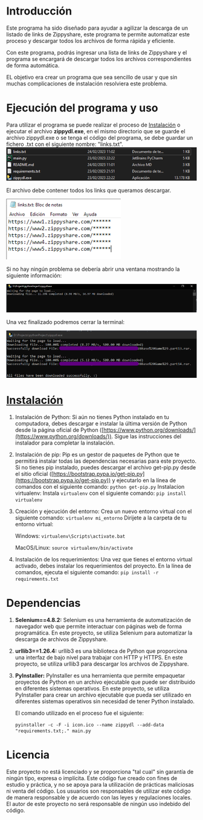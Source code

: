# Introducción

Este programa ha sido diseñado para ayudar a agilizar la descarga de un listado de links de Zippyshare, este programa te permite automatizar este proceso y descargar todos los archivos de forma rápida y eficiente.

Con este programa, podrás ingresar una lista de links de Zippyshare y el programa se encargará de descargar todos los archivos correspondientes de forma automática.

EL objetivo era crear un programa que sea sencillo de usar y que sin muchas complicaciones de instalación resolviera este problema.

# Ejecución del programa y uso

Para utilizar el programa se puede realizar el proceso de [Instalación]() o ejecutar el archivo **zippydl.exe**, en el mismo directorio que se guarde el archivo zippydl.exe o se tenga el código del programa, se debe guardar un fichero .txt con el siguiente nombre: "links.txt".
![ejemplo2](assets\ej2.png)

El archivo debe contener todos los links que queramos descargar.

![ejemplo](assets\ejtxt.png)

Si no hay ningún problema se debería abrir una ventana mostrando la siguiente información:

![ejemplo3](assets\ej3.png)

Una vez finalizado podremos cerrar la terminal:

![ejemplo4](assets\ej4.png)

# [Instalación]()

1. Instalación de Python:
   Si aún no tienes Python instalado en tu computadora, debes descargar e instalar la última versión de Python desde la página oficial de Python ([https://www.python.org/downloads/](https://www.python.org/downloads/)). Sigue las instrucciones del instalador para completar la instalación.
2. Instalación de pip:
   Pip es un gestor de paquetes de Python que te permitirá instalar todas las dependencias necesarias para este proyecto. Si no tienes pip instalado, puedes descargar el archivo get-pip.py desde el sitio oficial ([https://bootstrap.pypa.io/get-pip.py](https://bootstrap.pypa.io/get-pip.py)) y ejecutarlo en la línea de comandos con el siguiente comando: `python get-pip.py`
   Instalacion virtualenv:
   Instala `virtualenv` con el siguiente comando: `pip install virtualenv`
3. Creación y ejecución del entorno:
   Crea un nuevo entorno virtual con el siguiente comando: `virtualenv mi_entorno`
   Dirijete a la carpeta de tu entorno virtual:

   Windows: `virtualenv\Scripts\activate.bat`

   MacOS/Linux: `source virtualenv/bin/activate`

4. Instalación de los requerimientos:
   Una vez que tienes el entorno virtual activado, debes instalar los requerimientos del proyecto. En la línea de comandos, ejecuta el siguiente comando: `pip install -r requirements.txt`

# Dependencias

1. **Selenium==4.8.2:**
   Selenium es una herramienta de automatización de navegador web que permite interactuar con páginas web de forma programática. En este proyecto, se utiliza Selenium para automatizar la descarga de archivos de Zippyshare.
2. **urllib3==1.26.4:**
   urllib3 es una biblioteca de Python que proporciona una interfaz de bajo nivel para trabajar con HTTP y HTTPS. En este proyecto, se utiliza urllib3 para descargar los archivos de Zippyshare.
3. **PyInstaller:**
   PyInstaller es una herramienta que permite empaquetar proyectos de Python en un archivo ejecutable que puede ser distribuido en diferentes sistemas operativos. En este proyecto, se utiliza PyInstaller para crear un archivo ejecutable que pueda ser utilizado en diferentes sistemas operativos sin necesidad de tener Python instalado.

   El comando utilizado en el proceso fue el siguiente:

   ```
   pyinstaller -c -F -i icon.ico --name zippydl --add-data "requirements.txt;." main.py
   ```

# Licencia

Este proyecto no está licenciado y se proporciona "tal cual" sin garantía de ningún tipo, expresa o implícita. Este código fue creado con fines de estudio y práctica, y no se apoya para la utilización de prácticas maliciosas ni venta del código. Los usuarios son responsables de utilizar este código de manera responsable y de acuerdo con las leyes y regulaciones locales. El autor de este proyecto no será responsable de ningún uso indebido del código.
